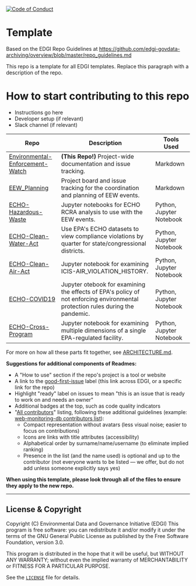  [![Code of Conduct](https://img.shields.io/badge/%E2%9D%A4-code%20of%20conduct-blue.svg?style=flat)](https://github.com/edgi-govdata-archiving/overview/blob/master/CONDUCT.md)

# Template
Based on the EDGI Repo Guidelines at https://github.com/edgi-govdata-archiving/overview/blob/master/repo_guidelines.md

This repo is a template for all EDGI templates. Replace this paragraph with a description of the repo.

# How to start contributing to this repo
* Instructions go here
* Developer setup (if relevant)
* Slack channel (if relevant)

| Repo | Description | Tools Used |
| ---- | ----------- | ---------- |
| [Environmental-Enforcement-Watch](https://github.com/edgi-govdata-archiving/Environmental-Enforcement-Watch) | **(This Repo!)** Project-wide documentation and issue tracking. | Markdown |
| [EEW_Planning](https://github.com/edgi-govdata-archiving/EEW_Planning)| Project board and issue tracking for the coordination and planning of EEW events. | Markdown |
| [ECHO-Hazardous-Waste](https://github.com/edgi-govdata-archiving/ECHO-Hazardous-Waste) | Jupyter notebooks for ECHO RCRA analysis to use with the EEW events.| Python, Jupyter Notebook |
| [ECHO-Clean-Water-Act](https://github.com/edgi-govdata-archiving/ECHO-CWA-Compliance) | Use EPA's ECHO datasets to view compliance violations by quarter for state/congressional districts. | Python, Jupyter Notebook |
| [ECHO-Clean-Air-Act](https://github.com/edgi-govdata-archiving/ECHO-Air-Violations) | Jupyter notebook for examining ICIS-AIR_VIOLATION_HISTORY.| Python, Jupyter Notebook |
| [ECHO-COVID19](https://github.com/edgi-govdata-archiving/ECHO-COVID19) | Jupyter otebook for examining the effects of EPA's policy of not enforcing environmental protection rules during the pandemic.| Python, Jupyter Notebook |
| [ECHO-Cross-Program](https://github.com/edgi-govdata-archiving/ECHO-Cross-Program) | Jupyter notebook for examining multiple dimensions of a single EPA-regulated facility.| Python, Jupyter Notebook |

For more on how all these parts fit together, see [ARCHITECTURE.md](https://github.com/edgi-govdata-archiving/Environmental-Enforcement-Watch/blob/master/ARCHITECTURE.md).

**Suggestions for additional components of Readmes:**
* A "How to use" section if the repo's project is a tool or website
* A link to the [good-first-issue](https://github.com/issues?q=is%3Aopen+is%3Aissue+label%3Agood-first-issue+user%3Aedgi-govdata-archiving) label (this link across EDGI, or a specific link for the repo)
* Highlight "ready" label on issues to mean "this is an issue that is ready to work on and needs an owner"
* Additional badges at the top, such as code quality indicators
* "[All contributors](https://github.com/kentcdodds/all-contributors#emoji-key)" listing, following these additional guidelines (example: [web-monitoring-db contributors list](https://github.com/edgi-govdata-archiving/web-monitoring-db#contributors)):
  - Compact representation without avatars (less visual noise; easier to focus on contributions)
  - Icons are links with title attributes (accessibility)
  - Alphabetical order by surname/name/username (to eliminate implied ranking)
  - Presence in the list (and the name used) is optional and up to the contributor (not everyone wants to be listed — we offer, but do not add unless someone explicitly says yes)

**When using this template, please look through all of the files to ensure they apply to the new repo.**

---

## License & Copyright

Copyright (C) <year> Environmental Data and Governance Initiative (EDGI)
This program is free software: you can redistribute it and/or modify it under the terms of the GNU General Public License as published by the Free Software Foundation, version 3.0.

This program is distributed in the hope that it will be useful, but WITHOUT ANY WARRANTY; without even the implied warranty of MERCHANTABILITY or FITNESS FOR A PARTICULAR PURPOSE.

See the [`LICENSE`](/LICENSE) file for details.
